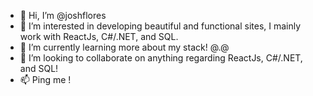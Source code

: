- 👋 Hi, I’m @joshflores
- 👀 I’m interested in developing beautiful and functional sites, I mainly work with ReactJs, C#/.NET, and SQL.
- 🌱 I’m currently learning more about my stack! @.@
- 💞️ I’m looking to collaborate on anything regarding ReactJs, C#/.NET, and SQL!
- 📫 Ping me !

<!---
joshflores/joshflores is a ✨ special ✨ repository because its `README.md` (this file) appears on your GitHub profile.
You can click the Preview link to take a look at your changes.
--->
